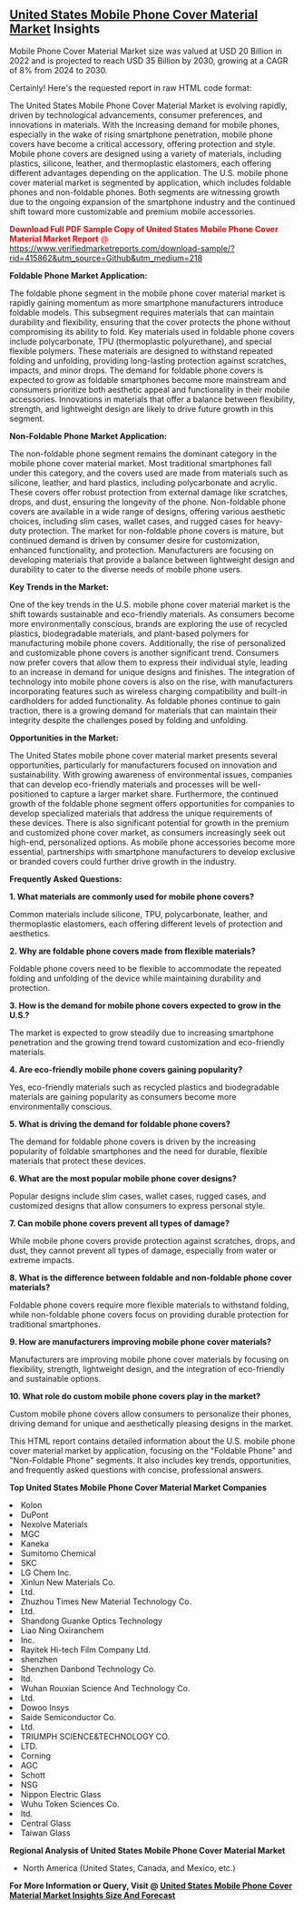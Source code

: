 <h2><a href="https://www.verifiedmarketreports.com/download-sample/?rid=415862&amp;utm_source=Github&amp;utm_medium=218" target="_blank">United States Mobile Phone Cover Material Market</a> Insights</h2><p>Mobile Phone Cover Material Market size was valued at USD 20 Billion in 2022 and is projected to reach USD 35 Billion by 2030, growing at a CAGR of 8% from 2024 to 2030.</p><p>Certainly! Here's the requested report in raw HTML code format: <p>The United States Mobile Phone Cover Material Market is evolving rapidly, driven by technological advancements, consumer preferences, and innovations in materials. With the increasing demand for mobile phones, especially in the wake of rising smartphone penetration, mobile phone covers have become a critical accessory, offering protection and style. Mobile phone covers are designed using a variety of materials, including plastics, silicone, leather, and thermoplastic elastomers, each offering different advantages depending on the application. The U.S. mobile phone cover material market is segmented by application, which includes foldable phones and non-foldable phones. Both segments are witnessing growth due to the ongoing expansion of the smartphone industry and the continued shift toward more customizable and premium mobile accessories. <p><span class=""><span style="color: #ff0000;"><strong>Download Full PDF Sample Copy of United States Mobile Phone Cover Material Market Report</strong> @ </span><a href="https://www.verifiedmarketreports.com/download-sample/?rid=415862&amp;utm_source=Github&amp;utm_medium=218" target="_blank">https://www.verifiedmarketreports.com/download-sample/?rid=415862&amp;utm_source=Github&amp;utm_medium=218</a></span></p></p> <p><strong>Foldable Phone Market Application:</strong></p> <p>The foldable phone segment in the mobile phone cover material market is rapidly gaining momentum as more smartphone manufacturers introduce foldable models. This subsegment requires materials that can maintain durability and flexibility, ensuring that the cover protects the phone without compromising its ability to fold. Key materials used in foldable phone covers include polycarbonate, TPU (thermoplastic polyurethane), and special flexible polymers. These materials are designed to withstand repeated folding and unfolding, providing long-lasting protection against scratches, impacts, and minor drops. The demand for foldable phone covers is expected to grow as foldable smartphones become more mainstream and consumers prioritize both aesthetic appeal and functionality in their mobile accessories. Innovations in materials that offer a balance between flexibility, strength, and lightweight design are likely to drive future growth in this segment. <p><strong>Non-Foldable Phone Market Application:</strong></p> <p>The non-foldable phone segment remains the dominant category in the mobile phone cover material market. Most traditional smartphones fall under this category, and the covers used are made from materials such as silicone, leather, and hard plastics, including polycarbonate and acrylic. These covers offer robust protection from external damage like scratches, drops, and dust, ensuring the longevity of the phone. Non-foldable phone covers are available in a wide range of designs, offering various aesthetic choices, including slim cases, wallet cases, and rugged cases for heavy-duty protection. The market for non-foldable phone covers is mature, but continued demand is driven by consumer desire for customization, enhanced functionality, and protection. Manufacturers are focusing on developing materials that provide a balance between lightweight design and durability to cater to the diverse needs of mobile phone users. <p><strong>Key Trends in the Market:</strong></p> <p>One of the key trends in the U.S. mobile phone cover material market is the shift towards sustainable and eco-friendly materials. As consumers become more environmentally conscious, brands are exploring the use of recycled plastics, biodegradable materials, and plant-based polymers for manufacturing mobile phone covers. Additionally, the rise of personalized and customizable phone covers is another significant trend. Consumers now prefer covers that allow them to express their individual style, leading to an increase in demand for unique designs and finishes. The integration of technology into mobile phone covers is also on the rise, with manufacturers incorporating features such as wireless charging compatibility and built-in cardholders for added functionality. As foldable phones continue to gain traction, there is a growing demand for materials that can maintain their integrity despite the challenges posed by folding and unfolding. <p><strong>Opportunities in the Market:</strong></p> <p>The United States mobile phone cover material market presents several opportunities, particularly for manufacturers focused on innovation and sustainability. With growing awareness of environmental issues, companies that can develop eco-friendly materials and processes will be well-positioned to capture a larger market share. Furthermore, the continued growth of the foldable phone segment offers opportunities for companies to develop specialized materials that address the unique requirements of these devices. There is also significant potential for growth in the premium and customized phone cover market, as consumers increasingly seek out high-end, personalized options. As mobile phone accessories become more essential, partnerships with smartphone manufacturers to develop exclusive or branded covers could further drive growth in the industry. <p><strong>Frequently Asked Questions:</strong></p> <p><strong>1. What materials are commonly used for mobile phone covers?</strong></p> <p>Common materials include silicone, TPU, polycarbonate, leather, and thermoplastic elastomers, each offering different levels of protection and aesthetics.</p> <p><strong>2. Why are foldable phone covers made from flexible materials?</strong></p> <p>Foldable phone covers need to be flexible to accommodate the repeated folding and unfolding of the device while maintaining durability and protection.</p> <p><strong>3. How is the demand for mobile phone covers expected to grow in the U.S.?</strong></p> <p>The market is expected to grow steadily due to increasing smartphone penetration and the growing trend toward customization and eco-friendly materials.</p> <p><strong>4. Are eco-friendly mobile phone covers gaining popularity?</strong></p> <p>Yes, eco-friendly materials such as recycled plastics and biodegradable materials are gaining popularity as consumers become more environmentally conscious.</p> <p><strong>5. What is driving the demand for foldable phone covers?</strong></p> <p>The demand for foldable phone covers is driven by the increasing popularity of foldable smartphones and the need for durable, flexible materials that protect these devices.</p> <p><strong>6. What are the most popular mobile phone cover designs?</strong></p> <p>Popular designs include slim cases, wallet cases, rugged cases, and customized designs that allow consumers to express personal style.</p> <p><strong>7. Can mobile phone covers prevent all types of damage?</strong></p> <p>While mobile phone covers provide protection against scratches, drops, and dust, they cannot prevent all types of damage, especially from water or extreme impacts.</p> <p><strong>8. What is the difference between foldable and non-foldable phone cover materials?</strong></p> <p>Foldable phone covers require more flexible materials to withstand folding, while non-foldable phone covers focus on providing durable protection for traditional smartphones.</p> <p><strong>9. How are manufacturers improving mobile phone cover materials?</strong></p> <p>Manufacturers are improving mobile phone cover materials by focusing on flexibility, strength, lightweight design, and the integration of eco-friendly and sustainable options.</p> <p><strong>10. What role do custom mobile phone covers play in the market?</strong></p> <p>Custom mobile phone covers allow consumers to personalize their phones, driving demand for unique and aesthetically pleasing designs in the market.</p> This HTML report contains detailed information about the U.S. mobile phone cover material market by application, focusing on the "Foldable Phone" and "Non-Foldable Phone" segments. It also includes key trends, opportunities, and frequently asked questions with concise, professional answers.</p><p><strong>Top United States Mobile Phone Cover Material Market Companies</strong></p><div data-test-id=""><p><li>Kolon</li><li> DuPont</li><li> Nexolve Materials</li><li> MGC</li><li> Kaneka</li><li> Sumitomo Chemical</li><li> SKC</li><li> LG Chem Inc.</li><li> Xinlun New Materials Co.</li><li>Ltd.</li><li> Zhuzhou Times New Material Technology Co.</li><li>Ltd.</li><li> Shandong Guanke Optics Technology</li><li> Liao Ning Oxiranchem</li><li>Inc.</li><li> Rayitek Hi-tech Film Company Ltd.</li><li>shenzhen</li><li> Shenzhen Danbond Technology Co.</li><li>ltd.</li><li> Wuhan Rouxian Science And Technology Co.</li><li> Ltd.</li><li> Dowoo Insys</li><li> Saide Semiconductor Co.</li><li> Ltd.</li><li> TRIUMPH SCIENCE&TECHNOLOGY CO.</li><li>LTD.</li><li> Corning</li><li> AGC</li><li> Schott</li><li> NSG</li><li> Nippon Electric Glass</li><li> Wuhu Token Sciences Co.</li><li>ltd.</li><li> Central Glass</li><li> Taiwan Glass</li></p><div><strong>Regional Analysis of&nbsp;United States Mobile Phone Cover Material Market</strong></div><ul><li dir="ltr"><p dir="ltr">North America&nbsp;(United States, Canada, and Mexico, etc.)</p></li></ul><p><strong>For More Information or Query, Visit @&nbsp;</strong><strong><a href="https://www.verifiedmarketreports.com/product/mobile-phone-cover-material-market/?utm_source=Github&amp;utm_medium=218" target="_blank">United States Mobile Phone Cover Material Market Insights Size And Forecast</a></strong></p></div>
